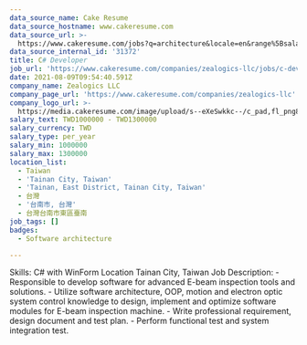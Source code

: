 ```yaml
---
data_source_name: Cake Resume
data_source_hostname: www.cakeresume.com
data_source_url: >-
  https://www.cakeresume.com/jobs?q=architecture&locale=en&range%5Bsalary_range%5D%5Bmin%5D=1000000&page=4
data_source_internal_id: '31372'
title: C# Developer
job_url: 'https://www.cakeresume.com/companies/zealogics-llc/jobs/c-developer-9bf8dd'
date: 2021-08-09T09:54:40.591Z
company_name: Zealogics LLC
company_page_url: 'https://www.cakeresume.com/companies/zealogics-llc'
company_logo_url: >-
  https://media.cakeresume.com/image/upload/s--eXeSwkkc--/c_pad,fl_png8,h_200,w_200/v1628501945/xfqevnb8fkxmpb0n8tkf.png
salary_text: TWD1000000 - TWD1300000
salary_currency: TWD
salary_type: per_year
salary_min: 1000000
salary_max: 1300000
location_list:
  - Taiwan
  - 'Tainan City, Taiwan'
  - 'Tainan, East District, Tainan City, Taiwan'
  - 台灣
  - '台南市, 台灣'
  - 台灣台南市東區臺南
job_tags: []
badges:
  - Software architecture

---
```


Skills: C# with WinForm Location Tainan City, Taiwan Job Description: - Responsible to develop software for advanced E-beam inspection tools and solutions. - Utilize software architecture, OOP, motion and electron optic system control knowledge to design, implement and optimize software modules for E-beam inspection machine. - Write professional requirement, design document and test plan. - Perform functional test and system integration test.